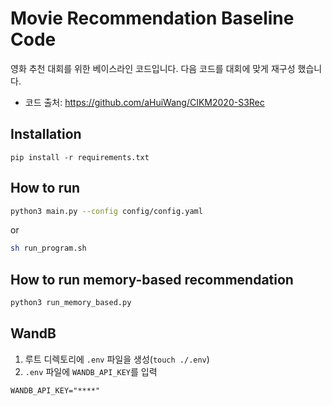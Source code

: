 # Movie Recommendation Baseline Code

영화 추천 대회를 위한 베이스라인 코드입니다. 다음 코드를 대회에 맞게 재구성 했습니다.

- 코드 출처: https://github.com/aHuiWang/CIKM2020-S3Rec

## Installation

```
pip install -r requirements.txt
```

## How to run

```bash
python3 main.py --config config/config.yaml
```
or
```bash
sh run_program.sh
```

## How to run memory-based recommendation

```bash
python3 run_memory_based.py
```

## WandB
1. 루트 디렉토리에 `.env` 파일을 생성(`touch ./.env`)
2. `.env` 파일에 `WANDB_API_KEY`를 입력
```
WANDB_API_KEY="****"
```
